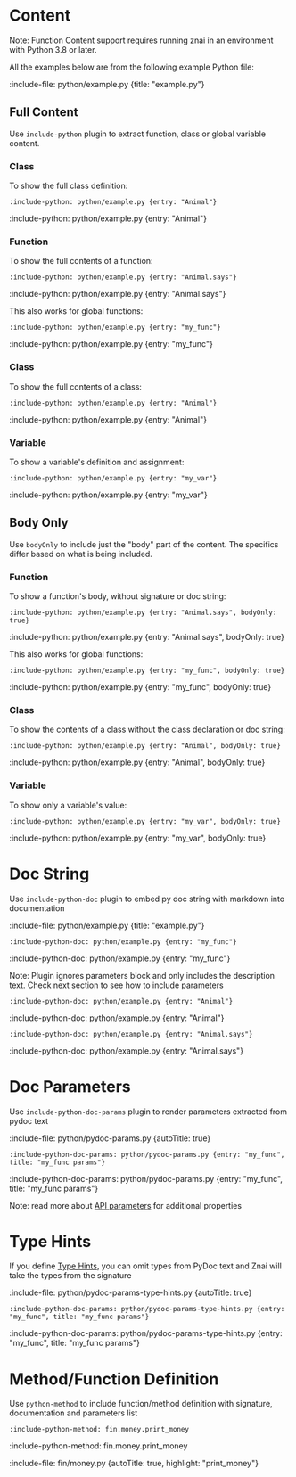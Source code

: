 # Content

Note: Function Content support requires running znai in an environment with Python 3.8 or later.

All the examples below are from the following example Python file:

:include-file: python/example.py {title: "example.py"}

## Full Content

Use `include-python` plugin to extract function, class or global variable content.

### Class

To show the full class definition:

    :include-python: python/example.py {entry: "Animal"}

:include-python: python/example.py {entry: "Animal"}

### Function

To show the full contents of a function:

    :include-python: python/example.py {entry: "Animal.says"}

:include-python: python/example.py {entry: "Animal.says"}

This also works for global functions:

    :include-python: python/example.py {entry: "my_func"}

:include-python: python/example.py {entry: "my_func"}

### Class

To show the full contents of a class:

    :include-python: python/example.py {entry: "Animal"}

:include-python: python/example.py {entry: "Animal"}

### Variable

To show a variable's definition and assignment:

    :include-python: python/example.py {entry: "my_var"}

:include-python: python/example.py {entry: "my_var"}

## Body Only

Use `bodyOnly` to include just the "body" part of the content.  The specifics differ based on what is being included.

### Function

To show a function's body, without signature or doc string:

    :include-python: python/example.py {entry: "Animal.says", bodyOnly: true}

:include-python: python/example.py {entry: "Animal.says", bodyOnly: true}

This also works for global functions:

    :include-python: python/example.py {entry: "my_func", bodyOnly: true}

:include-python: python/example.py {entry: "my_func", bodyOnly: true}

### Class

To show the contents of a class without the class declaration or doc string:

    :include-python: python/example.py {entry: "Animal", bodyOnly: true}

:include-python: python/example.py {entry: "Animal", bodyOnly: true}

### Variable

To show only a variable's value:

    :include-python: python/example.py {entry: "my_var", bodyOnly: true}

:include-python: python/example.py {entry: "my_var", bodyOnly: true}

# Doc String

Use `include-python-doc` plugin to embed py doc string with markdown into documentation

:include-file: python/example.py {title: "example.py"}

    :include-python-doc: python/example.py {entry: "my_func"}

:include-python-doc: python/example.py {entry: "my_func"}

Note: Plugin ignores parameters block and only includes the description text. Check next section to see how to include
parameters

    :include-python-doc: python/example.py {entry: "Animal"}

:include-python-doc: python/example.py {entry: "Animal"}

    :include-python-doc: python/example.py {entry: "Animal.says"}
    
:include-python-doc: python/example.py {entry: "Animal.says"}

# Doc Parameters

Use `include-python-doc-params` plugin to render parameters extracted from pydoc text

:include-file: python/pydoc-params.py {autoTitle: true}

    :include-python-doc-params: python/pydoc-params.py {entry: "my_func", title: "my_func params"}

:include-python-doc-params: python/pydoc-params.py {entry: "my_func", title: "my_func params"}

Note: read more about [API parameters](snippets/api-parameters) for additional properties   

# Type Hints

If you define [Type Hints](https://docs.python.org/3/library/typing.html), you can omit types from PyDoc text and Znai will take the types from the signature

:include-file: python/pydoc-params-type-hints.py {autoTitle: true}

    :include-python-doc-params: python/pydoc-params-type-hints.py {entry: "my_func", title: "my_func params"}

:include-python-doc-params: python/pydoc-params-type-hints.py {entry: "my_func", title: "my_func params"}

# Method/Function Definition

Use `python-method` to include function/method definition with signature, documentation and parameters list

    :include-python-method: fin.money.print_money

:include-python-method: fin.money.print_money 

:include-file: fin/money.py {autoTitle: true, highlight: "print_money"}